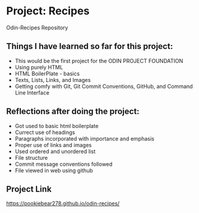 # Project: Recipes

Odin-Recipes Repository

## Things I have learned so far for this project:

- This would be the first project for the ODIN PROJECT FOUNDATION
- Using purely HTML
- HTML BoilerPlate - basics
- Texts, Lists, Links, and Images
- Getting comfy with Git, Git Commit Conventions, GitHub, and Command Line Interface

## Reflections after doing the project:

- Got used to basic html boilerplate
- Currect use of headings
- Paragraphs incorporated with importance and emphasis
- Proper use of links and images
- Used ordered and unordered list
- File structure
- Commit message conventions followed
- File viewed in web using github


## Project Link

https://pookiebear278.github.io/odin-recipes/

